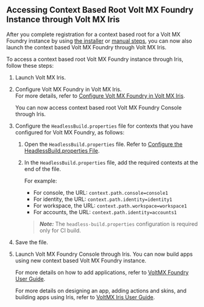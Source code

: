                             

Accessing Context Based Root Volt MX Foundry Instance through Volt MX Iris
-------------------------------------------------------------------------------

After you complete registration for a context based root for a Volt MX Foundry instance by using [the installer](ContextPath.md) or [manual steps](ContextRoot_MI.md), you can now also launch the context based Volt MX Foundry through Volt MX Iris.

To access a context based root Volt MX Foundry instance through Iris, follow these steps:  

1.  Launch Volt MX Iris.
2.  Configure Volt MX Foundry in Volt MX Iris.  
    For more details, refer to [Configure Volt MX Foundry in Volt MX Iris](../../../Iris/iris_user_guide/Content/LogInUsingCustAuth.md#ConfigureMobileFoundryInIrisEnterprise).
    
    You can now access context based root Volt MX Foundry Console through Iris.
    
3.  Configure the `HeadlessBuild.properties` file for contexts that you have configured for Volt MX Foundry, as follows:
    
    1.  Open the `HeadlessBuild.properties` file. Refer to [Configure the HeadlessBuild.properties File](../../../Iris/iris_user_guide/Content/CommandLine.md#Configur).
    2.  In the `HeadlessBuild.properties` file, add the required contexts at the end of the file.
        
        For example:
        
        *   For console, the URL: `context.path.console=console1`
        *   For identity, the URL: `context.path.identity=identity1`
        *   For workspace, the URL: `context.path.workspace=workspace1`
        *   For accounts, the URL: `context.path.identity=accounts1`
        
        > **_Note:_** The `headless-build.properties` configuration is required only for CI build.
        
4.  Save the file.
5.  Launch Volt MX Foundry Console through Iris. You can now build apps using new context based Volt MX Foundry instance.
    
    For more details on how to add applications, refer to [VoltMX Foundry User Guide](../../../Foundry/voltmx_foundry_user_guide/Content/Adding_Applications.md).
    
    For more details on designing an app, adding actions and skins, and building apps using Iris, refer to [VoltMX Iris User Guide](../../../Iris/iris_user_guide/Content/Introduction.md).
